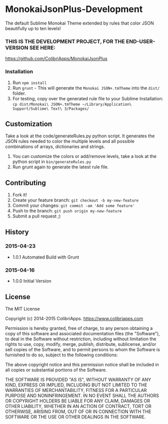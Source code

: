 # MonokaiJsonPlus-Development

The default Sublime Monokai Theme extended by rules that color JSON beautifully up to ten levels!

### THIS IS THE DEVELOPMENT PROJECT, FOR THE END-USER-VERSION SEE HERE: 

https://github.com/ColibriApps/MonokaiJsonPlus

### Installation
1. Run `npm install`
2. Run `grunt` - This will generate the `Monokai JSON+.tmTheme` into the `dist/` folder.
3. For testing, copy over the generated rule file to your Sublime Installation:
    `cp dist/Monokai\ JSON+.tmTheme ~/Library/Application\ Support/Sublime\ Text\ 3/Packages/`

## Customization

Take a look at the code/generateRules.py python script. It generates the JSON rules needed to color the multiple levels and all possible combinations of arrays, dictionaries and strings.

1. You can customize the colors or add/remove levels, take a look at the python script in `bin/generateRules.py`
2. Run grunt again to generate the latest rule file.


## Contributing
 
1. Fork it!
2. Create your feature branch: `git checkout -b my-new-feature`
3. Commit your changes: `git commit -am 'Add some feature'`
4. Push to the branch: `git push origin my-new-feature`
5. Submit a pull request ;)


## History

### 2015-04-23
- 1.0.1 Automated Build with Grunt
### 2015-04-16
- 1.0.0 Initial Version


## License
 
The MIT License

Copyright (c) 2014-2015 ColibriApps. https://www.colibriapps.com

Permission is hereby granted, free of charge, to any person obtaining a copy
of this software and associated documentation files (the "Software"), to deal
in the Software without restriction, including without limitation the rights
to use, copy, modify, merge, publish, distribute, sublicense, and/or sell
copies of the Software, and to permit persons to whom the Software is
furnished to do so, subject to the following conditions:

The above copyright notice and this permission notice shall be included in
all copies or substantial portions of the Software.

THE SOFTWARE IS PROVIDED "AS IS", WITHOUT WARRANTY OF ANY KIND, EXPRESS OR
IMPLIED, INCLUDING BUT NOT LIMITED TO THE WARRANTIES OF MERCHANTABILITY,
FITNESS FOR A PARTICULAR PURPOSE AND NONINFRINGEMENT. IN NO EVENT SHALL THE
AUTHORS OR COPYRIGHT HOLDERS BE LIABLE FOR ANY CLAIM, DAMAGES OR OTHER
LIABILITY, WHETHER IN AN ACTION OF CONTRACT, TORT OR OTHERWISE, ARISING FROM,
OUT OF OR IN CONNECTION WITH THE SOFTWARE OR THE USE OR OTHER DEALINGS IN
THE SOFTWARE.
